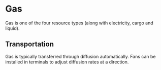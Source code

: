 # Gas
Gas is one of the four resource types (along with electricity, cargo and liquid).

## Transportation
Gas is typically transferred through diffusion automatically.
Fans can be installed in terminals to adjust diffusion rates at a direction.

